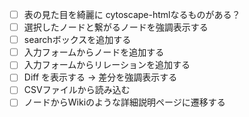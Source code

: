 * [ ] 表の見た目を綺麗に cytoscape-htmlなるものがある？
* [ ] 選択したノードと繋がるノードを強調表示する
* [ ] searchボックスを追加する
* [ ] 入力フォームからノードを追加する
* [ ] 入力フォームからリレーションを追加する
* [ ] Diff を表示する → 差分を強調表示する
* [ ] CSVファイルから読み込む
* [ ] ノードからWikiのような詳細説明ページに遷移する

